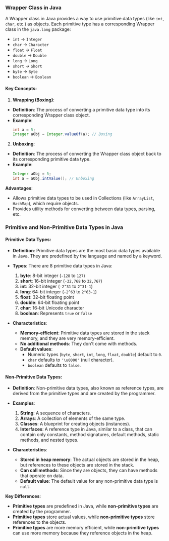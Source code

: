
### Wrapper Class in Java

A Wrapper class in Java provides a way to use primitive data types (like `int`, `char`, etc.) as objects. Each primitive type has a corresponding Wrapper class in the `java.lang` package:

- `int` -> `Integer`
- `char` -> `Character`
- `float` -> `Float`
- `double` -> `Double`
- `long` -> `Long`
- `short` -> `Short`
- `byte` -> `Byte`
- `boolean` -> `Boolean`

#### Key Concepts:
1. **Wrapping (Boxing)**:
- **Definition**: The process of converting a primitive data type into its corresponding Wrapper class object.
- **Example**:
  ```java
  int a = 5;
  Integer aObj = Integer.valueOf(a); // Boxing
  ```

2. **Unboxing**:
- **Definition**: The process of converting the Wrapper class object back to its corresponding primitive data type.
- **Example**:
  ```java
  Integer aObj = 5;
  int a = aObj.intValue(); // Unboxing
  ```

**Advantages**:
- Allows primitive data types to be used in Collections (like `ArrayList`, `HashMap`), which require objects.
- Provides utility methods for converting between data types, parsing, etc.

### Primitive and Non-Primitive Data Types in Java

#### **Primitive Data Types:**
- **Definition**: Primitive data types are the most basic data types available in Java. They are predefined by the language and named by a keyword.
- **Types**: There are 8 primitive data types in Java:
    1. **byte**: 8-bit integer (`-128` to `127`)
    2. **short**: 16-bit integer (`-32,768` to `32,767`)
    3. **int**: 32-bit integer (`-2^31` to `2^31-1`)
    4. **long**: 64-bit integer (`-2^63` to `2^63-1`)
    5. **float**: 32-bit floating point
    6. **double**: 64-bit floating point
    7. **char**: 16-bit Unicode character
    8. **boolean**: Represents `true` or `false`

- **Characteristics**:
    - **Memory-efficient**: Primitive data types are stored in the stack memory, and they are very memory-efficient.
    - **No additional methods**: They don't come with methods.
    - **Default values**:
        - Numeric types (`byte`, `short`, `int`, `long`, `float`, `double`) default to `0`.
        - `char` defaults to `'\u0000'` (null character).
        - `boolean` defaults to `false`.

#### **Non-Primitive Data Types:**
- **Definition**: Non-primitive data types, also known as reference types, are derived from the primitive types and are created by the programmer.
- **Examples**:
    1. **String**: A sequence of characters.
    2. **Arrays**: A collection of elements of the same type.
    3. **Classes**: A blueprint for creating objects (instances).
    4. **Interfaces**: A reference type in Java, similar to a class, that can contain only constants, method signatures, default methods, static methods, and nested types.

- **Characteristics**:
    - **Stored in heap memory**: The actual objects are stored in the heap, but references to these objects are stored in the stack.
    - **Can call methods**: Since they are objects, they can have methods that operate on data.
    - **Default value**: The default value for any non-primitive data type is `null`.

**Key Differences**:
- **Primitive types** are predefined in Java, while **non-primitive types** are created by the programmer.
- **Primitive types** store actual values, while **non-primitive types** store references to the objects.
- **Primitive types** are more memory efficient, while **non-primitive types** can use more memory because they reference objects in the heap.
